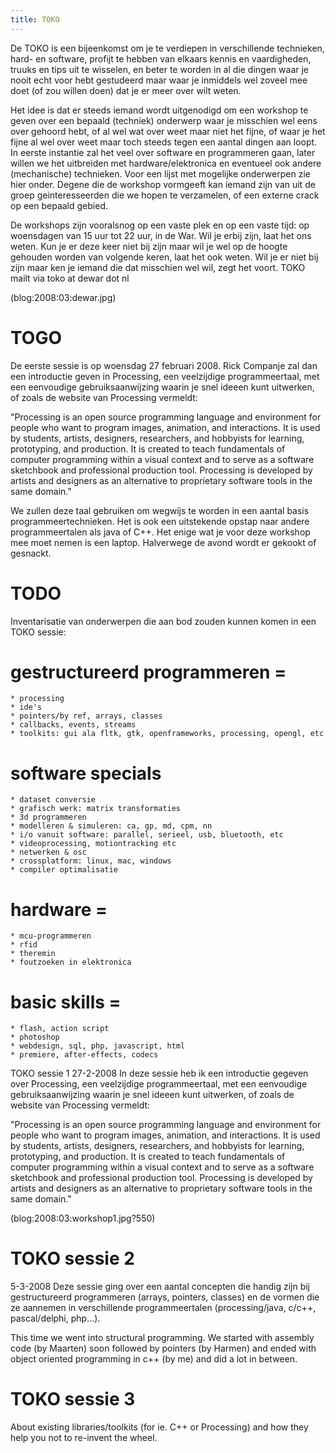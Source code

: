 ```yaml
---
title: TOKO
---
```

De TOKO is een bijeenkomst om je te verdiepen in verschillende technieken, hard- en software, profijt te hebben van elkaars kennis en vaardigheden, truuks en tips uit te wisselen, en beter te worden in al die dingen waar je nooit echt voor hebt gestudeerd maar waar je inmiddels wel zoveel mee doet (of zou willen doen) dat je er meer over wilt weten.

Het idee is dat er steeds iemand wordt uitgenodigd om een workshop te geven over een bepaald (techniek) onderwerp waar je misschien wel eens over gehoord hebt, of al wel wat over weet maar niet het fijne, of waar je het fijne al wel over weet maar toch steeds tegen een aantal dingen aan loopt. In eerste instantie zal het veel over software en programmeren gaan, later willen we het uitbreiden met hardware/elektronica en eventueel ook andere (mechanische) technieken. Voor een lijst met mogelijke onderwerpen zie hier onder. Degene die de workshop vormgeeft kan iemand zijn van uit de groep geinteresseerden die we hopen te verzamelen, of een externe crack op een bepaald gebied.

De workshops zijn vooralsnog op een vaste plek en op een vaste tijd: op woensdagen van 15 uur tot 22 uur, in de War. Wil je erbij zijn, laat het ons weten. Kun je er deze keer niet bij zijn maar wil je wel op de hoogte gehouden worden van volgende keren, laat het ook weten. Wil je er niet bij zijn maar ken je iemand die dat misschien wel wil, zegt het voort. TOKO mailt via toko at dewar dot nl
 
(blog:2008:03:dewar.jpg)

#  TOGO 
De eerste sessie is op woensdag 27 februari 2008. Rick Companje zal dan een introductie geven in Processing, een veelzijdige programmeertaal, met een eenvoudige gebruiksaanwijzing waarin je snel ideeen kunt uitwerken, of zoals de website van Processing vermeldt:

"Processing is an open source programming language and environment for people who want to program images, animation, and interactions. It is used by students, artists, designers, researchers, and hobbyists for learning, prototyping, and production. It is created to teach fundamentals of computer programming within a visual context and to serve as a software sketchbook and professional production tool. Processing is developed by artists and designers as an alternative to proprietary software tools in the same domain."

We zullen deze taal gebruiken om wegwijs te worden in een aantal basis programmeertechnieken. Het is ook een uitstekende opstap naar andere programmeertalen als java of C++. Het enige wat je voor deze workshop mee moet nemen is een laptop. Halverwege de avond wordt er gekookt of gesnackt.


#  TODO 
Inventarisatie van onderwerpen die aan bod zouden kunnen komen in een TOKO sessie:

#  gestructureerd programmeren =
    * processing
    * ide's
    * pointers/by ref, arrays, classes
    * callbacks, events, streams
    * toolkits: gui ala fltk, gtk, openframeworks, processing, opengl, etc 

#  software specials 
    * dataset conversie
    * grafisch werk: matrix transformaties
    * 3d programmeren
    * modelleren & simuleren: ca, gp, md, cpm, nn
    * i/o vanuit software: parallel, serieel, usb, bluetooth, etc
    * videoprocessing, motiontracking etc
    * netwerken & osc
    * crossplatform: linux, mac, windows
    * compiler optimalisatie 

#  hardware =
    * mcu-programmeren
    * rfid
    * theremin
    * foutzoeken in elektronica 

#  basic skills =
    * flash, action script
    * photoshop
    * webdesign, sql, php, javascript, html
    * premiere, after-effects, codecs 



  TOKO sessie 1 
27-2-2008
In deze sessie heb ik een introductie gegeven over Processing, een veelzijdige programmeertaal, met een eenvoudige gebruiksaanwijzing waarin je snel ideeen kunt uitwerken, of zoals de website van Processing vermeldt:

"Processing is an open source programming language and environment for people who want to program images, animation, and interactions. It is used by students, artists, designers, researchers, and hobbyists for learning, prototyping, and production. It is created to teach fundamentals of computer programming within a visual context and to serve as a software sketchbook and professional production tool. Processing is developed by artists and designers as an alternative to proprietary software tools in the same domain."

(blog:2008:03:workshop1.jpg?550)



#  TOKO sessie 2 
5-3-2008
Deze sessie ging over een aantal concepten die handig zijn bij gestructureerd programmeren (arrays, pointers, classes) en de vormen die ze aannemen in verschillende programmeertalen (processing/java, c/c++, pascal/delphi, php...).

This time we went into structural programming. We started with assembly code (by Maarten) soon followed by pointers (by Harmen) and ended with object oriented programming in c++ (by me) and did a lot in between.

#  TOKO sessie 3 
About existing libraries/toolkits (for ie. C++ or Processing) and how they help you not to re-invent the wheel.

